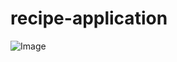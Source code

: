 # recipe-application
![Image](https://github.com/user-attachments/assets/2ec12722-bde0-40da-aef6-20340f68b92f)
